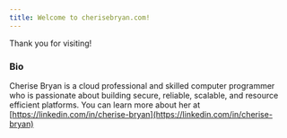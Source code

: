 ```yaml
---
title: Welcome to cherisebryan.com!
---
```

Thank you for visiting!

### Bio

Cherise Bryan is a cloud professional and skilled computer programmer who is passionate about building secure, reliable, scalable, and resource efficient platforms. You can learn more about her at [https://linkedin.com/in/cherise-bryan](https://linkedin.com/in/cherise-bryan)
